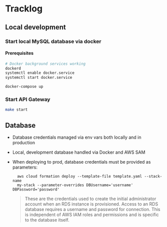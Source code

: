 # Tracklog

## Local development

### Start local MySQL database via docker

#### Prerequisites

```sh
# Docker background services working
dockerd
systemctl enable docker.service
systemctl start docker.service
```

```sh
docker-compose up
```

### Start API Gateway

```sh
make start
```

## Database

- Database credentials managed via env vars both locally and in production

- Local, development database handled via Docker and AWS SAM

- When deploying to prod, database credentials must be provided as parameters:

  ```
    aws cloud formation deploy --template-file template.yaml --stack-name
    my-stack --parameter-overrides DBUsername='username' DBPassword='password'
  ```

  > These are the credentials used to create the initial administrator account when an RDS instance is provisioned. Access to an RDS database requires a username and password for connection. This is independent of AWS IAM roles and permissions and is specific to the database itself.
